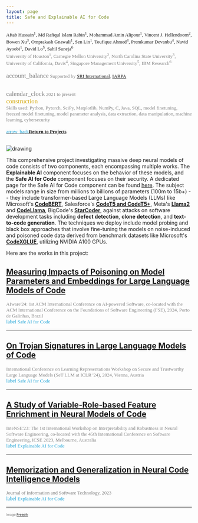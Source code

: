 ```yaml
---
layout: page
title: Safe and Explainable AI for Code 
---
```


<div style="font-family: 'Alata'; font-size: small;">
<span>Aftab Hussain<sup>1</sup>, Md Rafiqul Islam Rabin<sup>1</sup>, Mohammad Amin
Alipour<sup>1</sup>, Vincent J. Hellendoorn<sup>2</sup>, Bowen Xu<sup>3</sup>,
Omprakash Gnawali<sup>1</sup>, Sen Lin<sup>1</sup>, Toufique Ahmed<sup>4</sup>,
Premkumar Devanbu<sup>4</sup>, Navid Ayoobi<sup>1</sup>, David Lo<sup>5</sup>,
Sahil Suneja<sup>6</sup> <br></span>
<span style="color: gray;">University of Houston<sup>1</sup>,
Carnegie Mellon University<sup>2</sup>, North Carolina State
University<sup>3</sup>, University of California, Davis<sup>4</sup>, Singapore
Management University<sup>5</sup>, IBM Research<sup>6</sup>
<br> 
<br> <span class="material-symbols-outlined" style="font-size: 13pt;">account_balance</span> 
Supported by <a href = "https://www.sri.com/">SRI International</a>, <a
href = "https://www.iarpa.gov/">IARPA</a>

<br> <span class="material-symbols-outlined" style="font-size: 13pt;">calendar_clock</span> 
2021 to present</span>
<br>
<span class="material-symbols-outlined" style="font-size: 13pt; color: #d6ac16;">construction</span>  
Skills used:<span style="color: gray; font-size: small;"> Python, Pytorch, SciPy, Matplotlib, NumPy, C, Java, SQL, model finetuning, freezed model finetuning, model parameter analysis, data extraction, data manipulation, machine learning, cybersecurity</span> 
<br>
<br>
<a href="../Projects/index.html#code-intel-menu"><span class="material-symbols-outlined" style="color: #1ba2d6;">arrow_back</span><b>Return to Projects</b></a>
<br>
<br>
</div>

<style>
img {
  display: block;
  margin-left: auto;
  margin-right: auto;
  max-width: 100%;
  height: auto;
}
</style>

<img src="../images/projects/code-intel/ai-background.jpg" alt="drawing"/>


This comprehensive project investigating massive deep neural models of code consists of two components, each encompassing multiple works. The **Explainable AI** component focuses on the behavior of these models, and the **Safe AI for Code** component focuses on their security. A dedicated page for the Safe AI for Code component can be found [here](http://babylon.cs.uh.edu/web/). The subject models range in size from millions to billions of
parameters (100m to 15b+) -- they include transformer-based Large Language Models (LLMs) like
Microsoft's [**CodeBERT**](https://github.com/microsoft/CodeBERT), Salesforce's [**CodeT5 and CodeT5+**](https://github.com/salesforce/CodeT5), Meta's
[**Llama2**](https://huggingface.co/meta-llama/Llama-2-7b-hf) and [**CodeLlama**](https://huggingface.co/docs/transformers/en/model_doc/code_llama), BigCode's [**StarCoder**](https://github.com/bigcode-project/starcoder), against attacks on
software development tasks including **defect detection**, **clone detection**,
and **text-to-code generation**. The techniques we deploy include model probing and black box approaches that involve fine-tuning the models on noise-induced and poisoned code data derived from benchmark datasets like Microsoft's [**CodeXGLUE**](https://github.com/microsoft/CodeXGLUE), utilizing NVIDIA A100 GPUs. 

Here are the works in this project: 

## [Measuring Impacts of Poisoning on Model Parameters and Embeddings for Large Language Models of Code](../project-params-embeds/index.html) 
<div style="font-family: 'Alata';">
    <span style="color: gray; font-size: small;">
    AIware'24: 1st ACM
    International Conference on AI-powered Software, co-located with the ACM
    International Conference on the Foundations of Software Engineering (FSE),
    2024, Porto de Galinhas, Brazil 
    <br></span>
    <span class="material-symbols-outlined" style="color: #1ba2d6;">label</span>
    <span style="color: #1ba2d6; font-size: small;">Safe AI for Code</span>
</div>

_____________


## [On Trojan Signatures in Large Language Models of Code](../project-trojan-sig/index.html) 
<div style="font-family: 'Alata';">
    <span style="color: gray; font-size: small;"> International Conference on
Learning Representations Workshop on Secure and Trustworthy Large Language
Models (SeT LLM at ICLR '24), 2024, Vienna, Austria <br></span>
    <span class="material-symbols-outlined" style="color: #1ba2d6;">label</span>
    <span style="color: #1ba2d6; font-size: small;">Safe AI for Code</span>
</div>

_____________


## [A Study of Variable-Role-based Feature Enrichment in Neural Models of Code](../project-roles/index.html) 
<div style="font-family: 'Alata';">
    <span style="color: gray; font-size: small;">InteNSE'23: The 1st International Workshop on Interpretability and
Robustness in Neural Software Engineering, co-located with the 45th
International Conference on Software Engineering, ICSE 2023, Melbourne,
Australia  <br></span>
    <span class="material-symbols-outlined" style="color: #1ba2d6;">label</span>
    <span style="color: #1ba2d6; font-size: small;">Explainable AI for Code</span>
</div>

_____________


## [Memorization and Generalization in Neural Code Intelligence Models](../project-mem-gen/index.html) 
<div style="font-family: 'Alata';">
    <span style="color: gray; font-size: small;">Journal of Information and Software Technology, 2023
<br></span>
    <span class="material-symbols-outlined" style="color: #1ba2d6;">label</span>
    <span style="color: #1ba2d6; font-size: small;">Explainable AI for Code</span>
</div>

_____________

<p style="color:gray;font-size:8pt;"><small>Image:<a href="https://www.freepik.com/free-photo/virtual-projection-lights-forming-square-pattern-dark-background_13500430.htm#fromView=search&page=4&position=52&uuid=2464b102-c894-41db-ba6c-24ff2d6ce136" target="_blank">Freepik</a></small></p>
